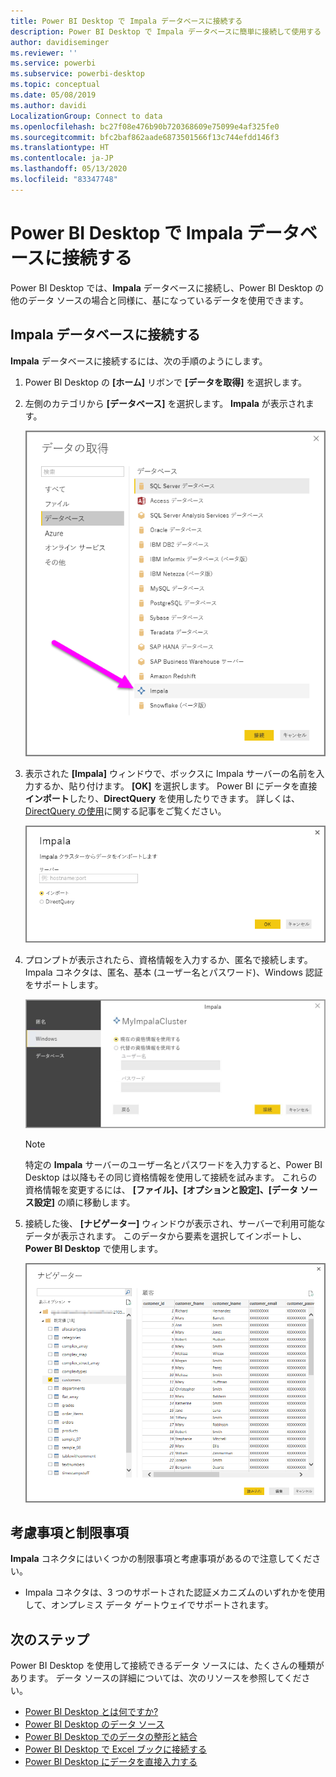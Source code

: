 ```yaml
---
title: Power BI Desktop で Impala データベースに接続する
description: Power BI Desktop で Impala データベースに簡単に接続して使用する
author: davidiseminger
ms.reviewer: ''
ms.service: powerbi
ms.subservice: powerbi-desktop
ms.topic: conceptual
ms.date: 05/08/2019
ms.author: davidi
LocalizationGroup: Connect to data
ms.openlocfilehash: bc27f08e476b90b720368609e75099e4af325fe0
ms.sourcegitcommit: bfc2baf862aade6873501566f13c744efdd146f3
ms.translationtype: HT
ms.contentlocale: ja-JP
ms.lasthandoff: 05/13/2020
ms.locfileid: "83347748"
---
```

# <a name="connect-to-an-impala-database-in-power-bi-desktop"></a>Power BI Desktop で Impala データベースに接続する
Power BI Desktop では、**Impala** データベースに接続し、Power BI Desktop の他のデータ ソースの場合と同様に、基になっているデータを使用できます。

## <a name="connect-to-an-impala-database"></a>Impala データベースに接続する
**Impala** データベースに接続するには、次の手順のようにします。 

1. Power BI Desktop の **[ホーム]** リボンで **[データを取得]** を選択します。 

2. 左側のカテゴリから **[データベース]** を選択します。 **Impala** が表示されます。

    ![データの取得](media/desktop-connect-impala/connect_impala_2.png)

3. 表示された **[Impala]** ウィンドウで、ボックスに Impala サーバーの名前を入力するか、貼り付けます。 **[OK]** を選択します。 Power BI にデータを直接**インポート**したり、**DirectQuery** を使用したりできます。 詳しくは、[DirectQuery の使用](desktop-use-directquery.md)に関する記事をご覧ください。

    ![Impala ウィンドウ](media/desktop-connect-impala/connect_impala_3a.png)

4. プロンプトが表示されたら、資格情報を入力するか、匿名で接続します。 Impala コネクタは、匿名、基本 (ユーザー名とパスワード)、Windows 認証をサポートします。

    ![Impala コネクタ](media/desktop-connect-impala/connect_impala_4.png)

    > [!NOTE]
    > 特定の **Impala** サーバーのユーザー名とパスワードを入力すると、Power BI Desktop は以降もその同じ資格情報を使用して接続を試みます。 これらの資格情報を変更するには、 **[ファイル]、[オプションと設定]、[データ ソース設定]** の順に移動します。


5. 接続した後、 **[ナビゲーター]** ウィンドウが表示され、サーバーで利用可能なデータが表示されます。 このデータから要素を選択してインポートし、**Power BI Desktop** で使用します。

    ![[ナビゲーター] ウィンドウ](media/desktop-connect-impala/connect_impala_5.png)

## <a name="considerations-and-limitations"></a>考慮事項と制限事項
**Impala** コネクタにはいくつかの制限事項と考慮事項があるので注意してください。

* Impala コネクタは、3 つのサポートされた認証メカニズムのいずれかを使用して、オンプレミス データ ゲートウェイでサポートされます。

## <a name="next-steps"></a>次のステップ
Power BI Desktop を使用して接続できるデータ ソースには、たくさんの種類があります。 データ ソースの詳細については、次のリソースを参照してください。

* [Power BI Desktop とは何ですか?](../fundamentals/desktop-what-is-desktop.md)
* [Power BI Desktop のデータ ソース](desktop-data-sources.md)
* [Power BI Desktop でのデータの整形と結合](desktop-shape-and-combine-data.md)
* [Power BI Desktop で Excel ブックに接続する](desktop-connect-excel.md)   
* [Power BI Desktop にデータを直接入力する](desktop-enter-data-directly-into-desktop.md)   
